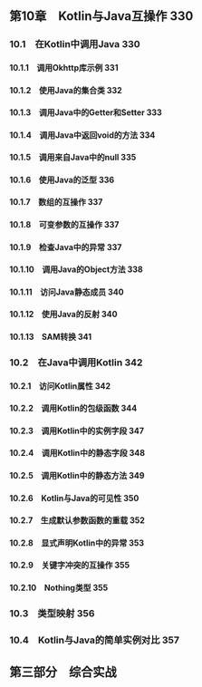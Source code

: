 ## 第10章　Kotlin与Java互操作 330
### 10.1　在Kotlin中调用Java 330
#### 10.1.1　调用Okhttp库示例 331
#### 10.1.2　使用Java的集合类 332
#### 10.1.3　调用Java中的Getter和Setter 333
#### 10.1.4　调用Java中返回void的方法 334
#### 10.1.5　调用来自Java中的null 335
#### 10.1.6　使用Java的泛型 336
#### 10.1.7　数组的互操作 337
#### 10.1.8　可变参数的互操作 337
#### 10.1.9　检查Java中的异常 337
#### 10.1.10　调用Java的Object方法 338
#### 10.1.11　访问Java静态成员 340
#### 10.1.12　使用Java的反射 340
#### 10.1.13　SAM转换 341
### 10.2　在Java中调用Kotlin 342
#### 10.2.1　访问Kotlin属性 342
#### 10.2.2　调用Kotlin的包级函数 344
#### 10.2.3　调用Kotlin中的实例字段 347
#### 10.2.4　调用Kotlin中的静态字段 348
#### 10.2.5　调用Kotlin中的静态方法 349
#### 10.2.6　Kotlin与Java的可见性 350
#### 10.2.7　生成默认参数函数的重载 352
#### 10.2.8　显式声明Kotlin中的异常 353
#### 10.2.9　关键字冲突的互操作 355
#### 10.2.10　Nothing类型 355
### 10.3　类型映射 356
### 10.4　Kotlin与Java的简单实例对比 357
## 第三部分　综合实战
